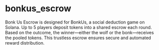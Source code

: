 # bonkus_escrow
Bonk Us Escrow is designed for BonkUs, a social deduction game on Solana. Up to 5 players deposit tokens into a shared escrow each round. Based on the outcome, the winner—either the wolf or the bonk—receives the pooled tokens. This trustless escrow ensures secure and automated reward distribution.
